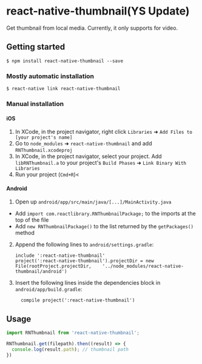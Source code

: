 
# react-native-thumbnail(YS Update)
Get thumbnail from local media. Currently, it only supports for video.

## Getting started

`$ npm install react-native-thumbnail --save`

### Mostly automatic installation

`$ react-native link react-native-thumbnail`

### Manual installation


#### iOS

1. In XCode, in the project navigator, right click `Libraries` ➜ `Add Files to [your project's name]`
2. Go to `node_modules` ➜ `react-native-thumbnail` and add `RNThumbnail.xcodeproj`
3. In XCode, in the project navigator, select your project. Add `libRNThumbnail.a` to your project's `Build Phases` ➜ `Link Binary With Libraries`
4. Run your project (`Cmd+R`)<

#### Android

1. Open up `android/app/src/main/java/[...]/MainActivity.java`
  - Add `import com.reactlibrary.RNThumbnailPackage;` to the imports at the top of the file
  - Add `new RNThumbnailPackage()` to the list returned by the `getPackages()` method
2. Append the following lines to `android/settings.gradle`:
  	```
  	include ':react-native-thumbnail'
  	project(':react-native-thumbnail').projectDir = new File(rootProject.projectDir, 	'../node_modules/react-native-thumbnail/android')
  	```
3. Insert the following lines inside the dependencies block in `android/app/build.gradle`:
  	```
      compile project(':react-native-thumbnail')
  	```

## Usage
```javascript
import RNThumbnail from 'react-native-thumbnail';

RNThumbnail.get(filepath).then((result) => {
  console.log(result.path); // thumbnail path
})
```
